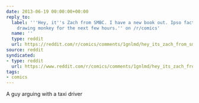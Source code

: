 ```yaml
---
date: 2013-06-19 00:00:00+00:00
reply_to:
  label: '''Hey, it''s Zach from SMBC. I have a new book out. Ipso facto, I am your
    drawing monkey for the next few hours.'' on /r/comics'
  name: ''
  type: reddit
  url: https://reddit.com/r/comics/comments/1gnlmd/hey_its_zach_from_smbc_i_have_a_new_book_out_ipso/
source: reddit
syndicated:
- type: reddit
  url: https://www.reddit.com/r/comics/comments/1gnlmd/hey_its_zach_from_smbc_i_have_a_new_book_out_ipso/calxlvv/
tags:
- comics
---
```


A guy arguing with a taxi driver